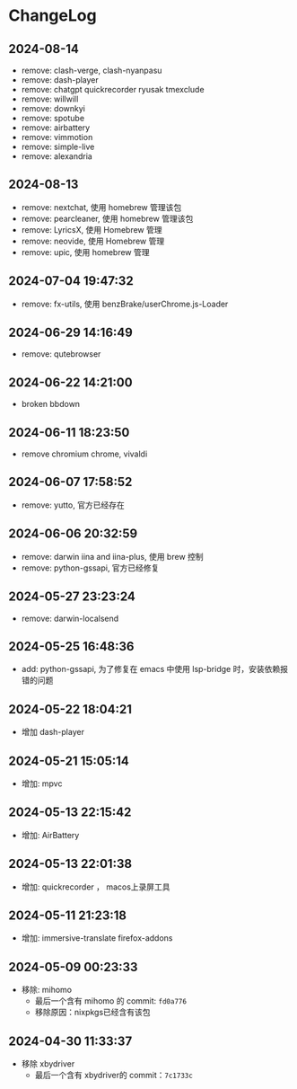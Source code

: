 # ChangeLog

## 2024-08-14 

+ remove: clash-verge, clash-nyanpasu
+ remove: dash-player
+ remove: chatgpt quickrecorder ryusak tmexclude
+ remove: willwill
+ remove: downkyi
+ remove: spotube
+ remove: airbattery
+ remove: vimmotion
+ remove: simple-live
+ remove: alexandria

## 2024-08-13 

+ remove: nextchat, 使用 homebrew 管理该包
+ remove: pearcleaner, 使用 homebrew 管理该包
+ remove: LyricsX, 使用 Homebrew 管理
+ remove: neovide, 使用 Homebrew 管理
+ remove: upic, 使用 homebrew 管理

## 2024-07-04 19:47:32

+ remove: fx-utils, 使用 benzBrake/userChrome.js-Loader

## 2024-06-29 14:16:49

+ remove: qutebrowser

## 2024-06-22 14:21:00

+ broken bbdown

## 2024-06-11 18:23:50
+ remove chromium chrome, vivaldi

## 2024-06-07 17:58:52

+ remove: yutto, 官方已经存在

## 2024-06-06 20:32:59

+ remove: darwin iina and iina-plus, 使用 brew 控制
+ remove: python-gssapi, 官方已经修复

## 2024-05-27 23:23:24

+ remove: darwin-localsend

## 2024-05-25 16:48:36

+ add: python-gssapi, 为了修复在 emacs 中使用 lsp-bridge 时，安装依赖报错的问题

## 2024-05-22 18:04:21

+ 增加 dash-player

## 2024-05-21 15:05:14

+ 增加: mpvc

## 2024-05-13 22:15:42

+ 增加: AirBattery

## 2024-05-13 22:01:38

+ 增加: quickrecorder ， macos上录屏工具

## 2024-05-11 21:23:18

+ 增加: immersive-translate firefox-addons

## 2024-05-09 00:23:33

- 移除: mihomo
  + 最后一个含有 mihomo 的 commit: `fd0a776`
  + 移除原因：nixpkgs已经含有该包

## 2024-04-30 11:33:37

- 移除 xbydriver 
  + 最后一个含有 xbydriver的 commit：`7c1733c`

